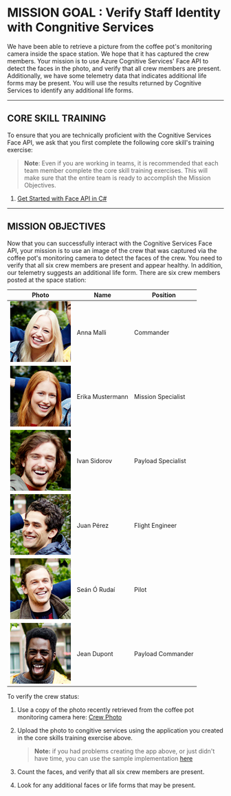 # MISSION GOAL : Verify Staff Identity with Congnitive Services

We have been able to retrieve a picture from the coffee pot's monitoring camera inside the space station.  We hope that it has captured the crew members.  Your mission is to use Azure Cognitive Services' Face API to detect the faces in the photo, and verify that all crew members are present.  Additionally, we have some telemetry data that indicates additional life forms may be present.  You will use the results returned by Cognitive Services to identify any additional life forms.

____

## CORE SKILL TRAINING

To ensure that you are technically proficient with the Cognitive Services Face API, we ask that you first complete the following core skill's training exercise:

> **Note**: Even if you are working in teams, it is recommended that each team member complete the core skill training exercises.  This will make sure that the entire team is ready to accomplish the Mission Objectives. 

1. <a target="_blank" href="https://www.microsoft.com/cognitive-services/en-us/face-api/documentation/get-started-with-face-api/GettingStartedwithFaceAPIinCSharp">Get Started with Face API in C#</a>

____

## MISSION OBJECTIVES

Now that you can successfully interact with the Cognitive Services Face API, your mission is to use an image of the crew that was captured via the coffee pot's monitoring camera to detect the faces of the crew.  You need to verify that all six crew members are present and appear healthy.  In addition, our telemetry suggests an additional life form.  There are six crew members posted at the space station:

| Photo | Name | Position | 
| --- | --- | --- |
| ![Anna Malli](images/AnnaMalli.jpg) | Anna Malli | Commander | 
| ![Erika Mustermann](images/ErikaMustermann.jpg) | Erika Mustermann | Mission Specialist |
| ![Ivan Sidorov](images/IvanSidorov.jpg) |Ivan Sidorov | Payload Specialist |
| ![Juan Pérez](images/JuanPerez.jpg) | Juan Pérez | Flight Engineer |
| ![Seán Ó Rudaí](images/SeanORudai.jpg) | Seán Ó Rudaí | Pilot |
| ![Jean Dupont](images/JeanDupont.jpg) | Jean Dupont | Payload Commander |

To verify the crew status:

1. Use a copy of the photo recently retrieved from the coffee pot monitoring camera here: [Crew Photo](images/CrewPhoto.jpg)

1. Upload the photo to congitive services using the application you created in the core skills training exercise above.

    > **Note:** if you had problems creating the app above, or just didn't have time, you can use the sample implementation <a target="_blank" href="https://www.microsoft.com/cognitive-services/en-us/face-api">here</a>

1. Count the faces, and verify that all six crew members are present.

1. Look for any additional faces or life forms that may be present.

